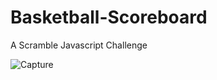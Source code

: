# Basketball-Scoreboard
A Scramble Javascript Challenge

![Capture](https://user-images.githubusercontent.com/96413187/197408827-a594e245-fc01-441f-a9d9-37b47a4a4012.PNG)
